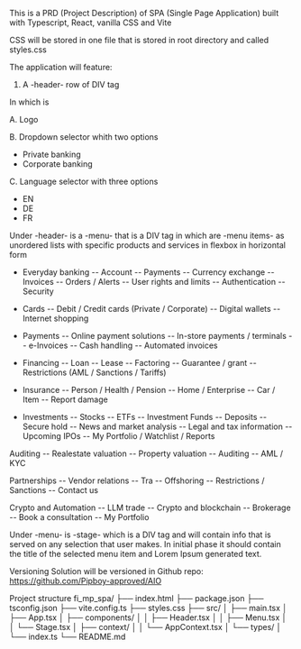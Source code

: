 This is a PRD (Project Description) of SPA (Single Page Application) built with Typescript, React, vanilla CSS and Vite

CSS will be stored in one file that is stored in root directory and called styles.css

The application will feature:
1. A -header- row of DIV tag

In which is

A. Logo

B. Dropdown selector whith two options
- Private banking
- Corporate banking

C. Language selector with three options
- EN
- DE
- FR

Under -header- is a -menu- that is a DIV tag in which are -menu items- as unordered lists with specific products and services in flexbox in horizontal form

- Everyday banking
-- Account
-- Payments
-- Currency exchange
-- Invoices
-- Orders / Alerts
-- User rights and limits
-- Authentication
-- Security

- Cards
-- Debit / Credit cards (Private / Corporate)
-- Digital wallets
-- Internet shopping

- Payments
-- Online payment solutions
-- In-store payments / terminals
-- e-Invoices
-- Cash handling
-- Automated invoices

- Financing
-- Loan
-- Lease
-- Factoring
-- Guarantee / grant
-- Restrictions (AML / Sanctions / Tariffs)

- Insurance
-- Person / Health / Pension
-- Home / Enterprise
-- Car / Item
-- Report damage

- Investments
-- Stocks
-- ETFs
-- Investment Funds
-- Deposits
-- Secure hold
-- News and market analysis
-- Legal and tax information
-- Upcoming IPOs
-- My Portfolio / Watchlist / Reports

Auditing
-- Realestate valuation
-- Property valuation
-- Auditing
-- AML / KYC

Partnerships
-- Vendor relations
-- Tra
-- Offshoring
-- Restrictions / Sanctions
-- Contact us

Crypto and Automation
-- LLM trade
-- Crypto and blockchain
-- Brokerage
-- Book a consultation
-- My Portfolio

Under -menu- is -stage- which is a DIV tag and will contain info that is served on any selection that user makes. In initial phase it should contain the title of the selected menu item and Lorem Ipsum generated text.

Versioning
Solution will be versioned in Github repo:
https://github.com/Pipboy-approved/AIO

Project structure
fi_mp_spa/
├── index.html
├── package.json
├── tsconfig.json
├── vite.config.ts
├── styles.css
├── src/
│   ├── main.tsx
│   ├── App.tsx
│   ├── components/
│   │   ├── Header.tsx
│   │   ├── Menu.tsx
│   │   └── Stage.tsx
│   ├── context/
│   │   └── AppContext.tsx
│   └── types/
│       └── index.ts
└── README.md

